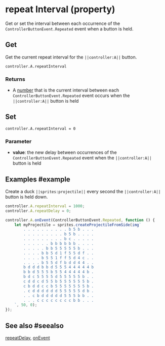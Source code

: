 # repeat Interval (property)

Get or set the interval between each occurrence of the `ControllerButtonEvent.Repeated`
event when a button is held.

## Get

Get the current repeat interval for the ``||controller:A||`` button.

```typescript-ignore
controller.A.repeatInterval
```

### Returns

* A [number](/types/number) that is the current interval between each
`ControllerButtonEvent.Repeated` event occurs when the ``||controller:A||`` button is held

## Set

```typescript-ignore
controller.A.repeatInterval = 0
```

### Parameter

* **value**: the new delay between occurrences of the `ControllerButtonEvent.Repeated` event
when the ``||controller:A||`` button is held

## Examples #example

Create a duck ``||sprites:projectile||`` every second the ``||controller:A||``
button is held down.

```typescript
controller.A.repeatInterval = 1000;
controller.A.repeatDelay = 0;

controller.A.onEvent(ControllerButtonEvent.Repeated, function () {
    let myProjectile = sprites.createProjectileFromSide(img`
        . . . . . . . . . . b 5 b . . .
        . . . . . . . . . b 5 b . . . .
        . . . . . . . . . b c . . . . .
        . . . . . . b b b b b b . . . .
        . . . . . b b 5 5 5 5 5 b . . .
        . . . . b b 5 d 1 f 5 5 d f . .
        . . . . b 5 5 1 f f 5 d 4 c . .
        . . . . b 5 5 d f b d d 4 4 . .
        b d d d b b d 5 5 5 4 4 4 4 4 b
        b b d 5 5 5 b 5 5 4 4 4 4 4 b .
        b d c 5 5 5 5 d 5 5 5 5 5 b . .
        c d d c d 5 5 b 5 5 5 5 5 5 b .
        c b d d c c b 5 5 5 5 5 5 5 b .
        . c d d d d d d 5 5 5 5 5 d b .
        . . c b d d d d d 5 5 5 b b . .
        . . . c c c c c c c c b b . . .
    `, 50, 0);
});
```

## See also #seealso

[repeatDelay](/reference/controller/button/repeat-delay),
[onEvent](/reference/controller/button/on-event)